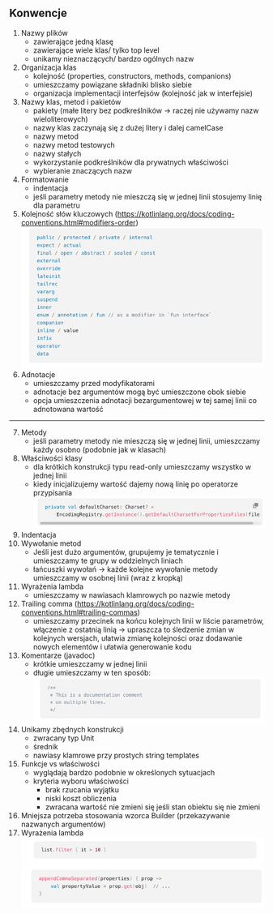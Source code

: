## Konwencje

1. Nazwy plików
    - zawierające jedną klasę
    - zawierające wiele klas/ tylko top level
    - unikamy nieznaczących/ bardzo ogólnych nazw
2. Organizacja klas
    - kolejność (properties, constructors, methods, companions)
    - umieszczamy powiązane składniki blisko siebie
    - organizacja implementacji interfejsów (kolejność jak w interfejsie)
3. Nazwy klas, metod i pakietów
    - pakiety (małe litery bez podkreślników -> raczej nie używamy nazw wieloliterowych)
    - nazwy klas zaczynają się z dużej litery i dalej camelCase
    - nazwy metod
    - nazwy metod testowych
    - nazwy stałych
    - wykorzystanie podkreślników dla prywatnych właściwości
    - wybieranie znaczących nazw
4. Formatowanie
    - indentacja
    - jeśli parametry metody nie mieszczą się w jednej linii stosujemy linię dla parametru
5. Kolejność słów kluczowych (https://kotlinlang.org/docs/coding-conventions.html#modifiers-order)
   ![img.png](img.png)
6. Adnotacje
    - umieszczamy przed modyfikatorami
    - adnotacje bez argumentów mogą być umieszczone obok siebie
    - opcja umieszczenia adnotacji bezargumentowej w tej samej linii co adnotowana wartość

********************

7. Metody
    - jeśli parametry metody nie mieszczą się w jednej linii, umieszczamy każdy osobno (podobnie jak w klasach)
8. Właściwości klasy
    - dla krótkich konstrukcji typu read-only umieszczamy wszystko w jednej linii
    - kiedy inicjalizujemy wartość dajemy nową linię po operatorze przypisania
      ![img_2.png](img_2.png)
9. Indentacja
10. Wywołanie metod
    - Jeśli jest dużo argumentów, grupujemy je tematycznie i umieszczamy te grupy w oddzielnych liniach
    - łańcuszki wywołań -> każde kolejne wywołanie metody umieszczamy w osobnej linii (wraz z kropką)
11. Wyrażenia lambda
    - umieszczamy w nawiasach klamrowych po nazwie metody
12. Trailing comma (https://kotlinlang.org/docs/coding-conventions.html#trailing-commas)
    - umieszczamy przecinek na końcu kolejnych linii w liście parametrów, włączenie z ostatnią linią
      -> upraszcza to śledzenie zmian w kolejnych wersjach, ułatwia zmianę kolejności oraz dodawanie nowych elementów i ułatwia generowanie kodu
13. Komentarze (javadoc)
    - krótkie umieszczamy w jednej linii
    - długie umieszczamy w ten sposób:
    ![img_1.png](img_1.png)
14. Unikamy zbędnych konstrukcji
    - zwracany typ Unit
    - średnik
    - nawiasy klamrowe przy prostych string templates
15. Funkcje vs właściwości
    - wyglądają bardzo podobnie w określonych sytuacjach
    - kryteria wyboru właściwości
      - brak rzucania wyjątku
      - niski koszt obliczenia
      - zwracana wartość nie zmieni się jeśli stan obiektu się nie zmieni
16. Mniejsza potrzeba stosowania wzorca Builder (przekazywanie nazwanych argumentów)
17. Wyrażenia lambda
![img_3.png](img_3.png)
![img_4.png](img_4.png)
